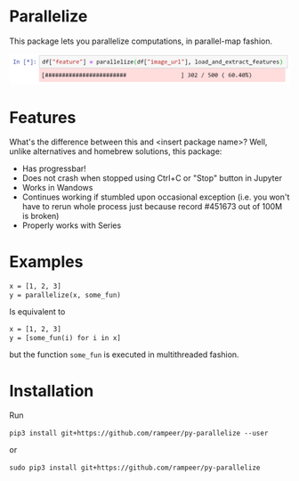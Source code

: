 # Parallelize

This package lets you parallelize computations, in parallel-map fashion.

![Screenshot](screenshot.png)

# Features

What's the difference between this and \<insert package name\>?
Well, unlike alternatives and homebrew solutions, this package:
- Has progressbar!
- Does not crash when stopped using Ctrl+C or "Stop" button in Jupyter
- Works in Wandows
- Continues working if stumbled upon occasional exception (i.e. you won't have to rerun whole process just because record #451673 out of 100M is broken)
- Properly works with Series

# Examples

```
x = [1, 2, 3]
y = parallelize(x, some_fun)
```

Is equivalent to

```
x = [1, 2, 3]
y = [some_fun(i) for i in x]
```

but the function `some_fun` is executed in multithreaded fashion.

# Installation

Run

`pip3 install git+https://github.com/rampeer/py-parallelize --user`

or

`sudo pip3 install git+https://github.com/rampeer/py-parallelize`
